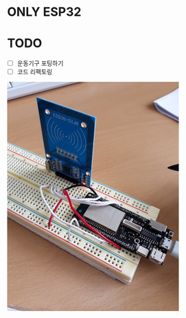 # ONLY ESP32


# TODO
 
- [ ] 운동기구 포팅하기 
- [ ] 코드 리팩토링

<img src="https://github.com/JAICHANGPARK/ESP-Dock/blob/master/ESP32/img/rfid/20180919_135427.jpg" width = 400>

